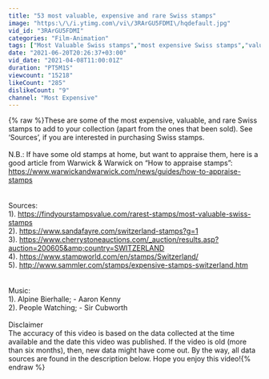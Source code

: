 ```yaml
---
title: "53 most valuable, expensive and rare Swiss stamps"
image: "https:\/\/i.ytimg.com\/vi\/3RArGU5FDMI\/hqdefault.jpg"
vid_id: "3RArGU5FDMI"
categories: "Film-Animation"
tags: ["Most Valuable Swiss stamps","most expensive Swiss stamps","valuable stamps"]
date: "2021-06-20T20:26:37+03:00"
vid_date: "2021-04-08T11:00:01Z"
duration: "PT5M1S"
viewcount: "15218"
likeCount: "285"
dislikeCount: "9"
channel: "Most Expensive"
---
```

{% raw %}These are some of the most expensive, valuable, and rare Swiss stamps to add to your collection (apart from the ones that been sold). See ‘Sources’, if you are interested in purchasing Swiss stamps.<br /><br />N.B.: If have some old stamps at home, but want to appraise them, here is a good article from Warwick &amp; Warwick on “How to appraise stamps”: <a rel="nofollow" target="blank" href="https://www.warwickandwarwick.com/news/guides/how-to-appraise-stamps">https://www.warwickandwarwick.com/news/guides/how-to-appraise-stamps</a><br /><br /><br />Sources:<br />1). <a rel="nofollow" target="blank" href="https://findyourstampsvalue.com/rarest-stamps/most-valuable-swiss-stamps">https://findyourstampsvalue.com/rarest-stamps/most-valuable-swiss-stamps</a> <br />2). <a rel="nofollow" target="blank" href="https://www.sandafayre.com/switzerland-stamps?g=1">https://www.sandafayre.com/switzerland-stamps?g=1</a>   <br />3). <a rel="nofollow" target="blank" href="https://www.cherrystoneauctions.com/_auction/results.asp?auction=200605&amp;country=SWITZERLAND">https://www.cherrystoneauctions.com/_auction/results.asp?auction=200605&amp;country=SWITZERLAND</a>  <br />4). <a rel="nofollow" target="blank" href="https://www.stampworld.com/en/stamps/Switzerland/">https://www.stampworld.com/en/stamps/Switzerland/</a> <br />5). <a rel="nofollow" target="blank" href="http://www.sammler.com/stamps/expensive-stamps-switzerland.htm">http://www.sammler.com/stamps/expensive-stamps-switzerland.htm</a> <br /><br /><br />Music:<br />1). Alpine Bierhalle; - Aaron Kenny<br />2). People Watching; - Sir Cubworth<br /><br />Disclaimer <br />The accuracy of this video is based on the data collected at the time available and the date this video was published. If the video is old (more than six months), then, new data might have come out. By the way, all data sources are found in the description below. Hope you enjoy this video!{% endraw %}
